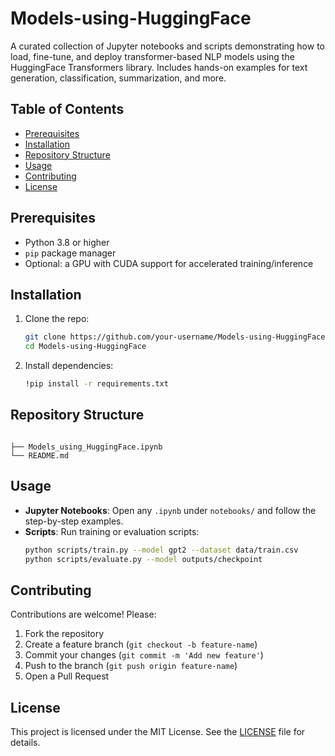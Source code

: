 # Models-using-HuggingFace
A curated collection of Jupyter notebooks and scripts demonstrating how to load, fine-tune, and deploy transformer-based NLP models using the HuggingFace Transformers library. Includes hands-on examples for text generation, classification, summarization, and more.

## Table of Contents
- [Prerequisites](#prerequisites)
- [Installation](#installation)
- [Repository Structure](#repository-structure)
- [Usage](#usage)
- [Contributing](#contributing)
- [License](#license)

## Prerequisites
- Python 3.8 or higher  
- `pip` package manager  
- Optional: a GPU with CUDA support for accelerated training/inference  

## Installation
1. Clone the repo:
   ```bash
   git clone https://github.com/your-username/Models-using-HuggingFace.git
   cd Models-using-HuggingFace
   ```
2. Install dependencies:
   ```bash
   !pip install -r requirements.txt
   ```

## Repository Structure
```

├── Models_using_HuggingFace.ipynb
└── README.md
```

## Usage
- **Jupyter Notebooks**: Open any `.ipynb` under `notebooks/` and follow the step-by-step examples.  
- **Scripts**: Run training or evaluation scripts:
  ```bash
  python scripts/train.py --model gpt2 --dataset data/train.csv
  python scripts/evaluate.py --model outputs/checkpoint
  ```

## Contributing
Contributions are welcome! Please:
1. Fork the repository  
2. Create a feature branch (`git checkout -b feature-name`)  
3. Commit your changes (`git commit -m 'Add new feature'`)  
4. Push to the branch (`git push origin feature-name`)  
5. Open a Pull Request  

## License
This project is licensed under the MIT License. See the [LICENSE](LICENSE) file for details.
